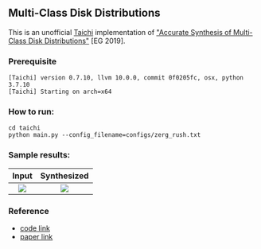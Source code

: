 ## Multi-Class Disk Distributions
This is an unofficial [Taichi](https://github.com/taichi-dev/taichi) implementation of ["Accurate Synthesis of Multi-Class Disk Distributions"](https://hal.inria.fr/hal-02064699/file/Accurate_Synthesis_of_Multi_Class_Disk_Distributions%20%281%29.pdf) [EG 2019].

### Prerequisite
```
[Taichi] version 0.7.10, llvm 10.0.0, commit 0f0205fc, osx, python 3.7.10
[Taichi] Starting on arch=x64
```

<!-- ### Structure
* ```pure_cpp```: forked from [here](https://github.com/Helios77760/ASMCDD), but remove all opengl stuff to a pure cpp version, super simple to run.
* ```simpler_cpp```: an even simpler version compared with ```pure_cpp```, still improving.
* ```python```: a python/pytorch implementation from scratch, still working

### How to run C++:
* Compile
```
cd simpler_cpp
mkdir build
cd build
cmake ..
make
```

* Run a single scene:
```
./DiskProject ../configs/constrained.txt
```

* Run all scenes
```
../scripts/run_all.sh
```


### How to run Python:
```
cd python
python main.py
```
 -->

### How to run:
```
cd taichi
python main.py --config_filename=configs/zerg_rush.txt
```


### Sample results:

Input                      |  Synthesized
:-------------------------:|:-------------------------:
![](taichi/results/zerg_rush/target_element_ti.png)  |  ![](taichi/results/zerg_rush/output_element_ti_0.png)


### Reference
* [code link](https://github.com/Helios77760/ASMCDD)
* [paper link]()


